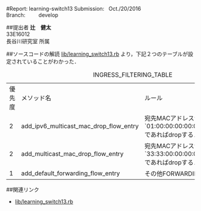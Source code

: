#Report: learning-switch13
Submission: &nbsp; Oct./20/2016<br>
Branch: &nbsp;&nbsp;&nbsp;&nbsp;&nbsp;&nbsp;&nbsp; develop<br>






##提出者
<B>辻　健太</B><br>
33E16012<br>
長谷川研究室 所属<br>




##ソースコードの解読
[lib/learning_switch13.rb](lib/learning_switch13.rb)
より，下記２つのテーブルが設定されていることがわかった．

<table>
  <center>
  <caption>INGRESS_FILTERING_TABLE</caption>
  <tr>
    <td>優先度</td>
    <td>メソッド名</td>
    <td>ルール</td>
  </tr>
  <tr>
    <td>2</td>
    <td>add_ipv6_multicast_mac_drop_flow_entry</td>
    <td>宛先MACアドレスが`01:00:00:00:00:00/ff:00:00:00:00:00`であればdropする．</td>
  </tr>
  <tr>
    <td>2</td>
    <td>add_multicast_mac_drop_flow_entry</td>
    <td>宛先MACアドレスが`33:33:00:00:00:00/ff:ff:00:00:00:00`であればdropする．</td>
  </tr>
  <tr>
    <td>1</td>
    <td>add_default_forwarding_flow_entry</td>
    <td>その他FORWARDING_TABLEへ</td>
  </tr>
  <center>
</table>






##関連リンク
* [lib/learning_switch13.rb](lib/learning_switch13.rb)
